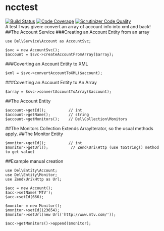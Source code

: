 # ncctest
[![Build Status](https://travis-ci.org/delboy1978uk/ncctest.png?branch=master)](https://travis-ci.org/delboy1978uk/ncctest) [![Code Coverage](https://scrutinizer-ci.com/g/delboy1978uk/ncctest/badges/coverage.png?b=master)](https://scrutinizer-ci.com/g/delboy1978uk/ncctest/?branch=master) [![Scrutinizer Code Quality](https://scrutinizer-ci.com/g/delboy1978uk/ncctest/badges/quality-score.png?b=master)](https://scrutinizer-ci.com/g/delboy1978uk/ncctest/?branch=master) <br />
A test I was given: convert an array of account info into xml and back!
##The Account Service
###Creating an Account Entity from an array
```
use Del\Service\Account as AccountSvc;

$svc = new AccountSvc();
$account = $svc->createAccountFromArray($array);
```
###Coverting an Account Entity to XML
```
$xml = $svc->convertAccountToXML($account);
```
###Coverting an Account Entity to An Array
```
$array = $svc->convertAccountToArray($account);
```
##The Account Entity
```
$account->getId();          // int
$account->getName();        // string
$account->getMonitors();    // Del\Collection\Monitors
```
##The Monitors Collection
Extends ArrayIterator, so the usual methods apply.
##The Monitor Entity
```
$monitor->getId();          // int
$monitor->getUrl();          // Zend\Uri\Http (use toString() method to get value)
```
##Example manual creation
```
use Del\Entity\Account;
use Del\Entity\Monitor;
use Zend\Uri\Http as Url;

$acc = new Account();
$acc->setName('MTV');
$acc->setId(666);

$monitor = new Monitor();
$monitor->setId(123654);
$monitor->setUrl(new Url('http://www.mtv.com/'));

$acc->getMonitors()->append($monitor);
```
